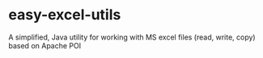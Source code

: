# easy-excel-utils
A simplified, Java utility for working with MS excel files (read, write, copy) based on Apache POI
